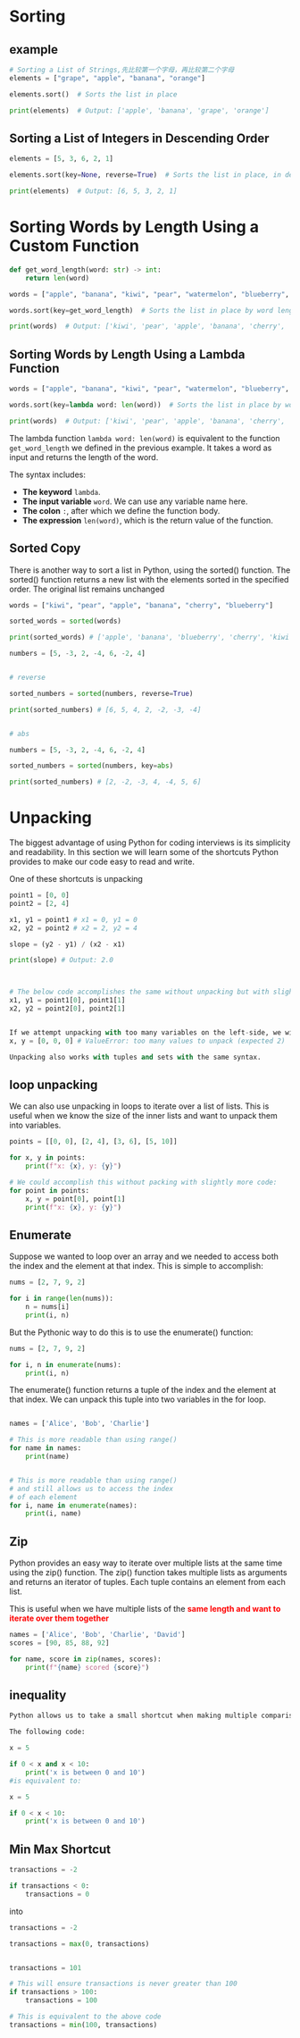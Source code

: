# Sorting 
## example
```python
# Sorting a List of Strings,先比较第一个字母，再比较第二个字母
elements = ["grape", "apple", "banana", "orange"]

elements.sort()  # Sorts the list in place

print(elements)  # Output: ['apple', 'banana', 'grape', 'orange']
```
## Sorting a List of Integers in Descending Order
``` py
elements = [5, 3, 6, 2, 1]

elements.sort(key=None, reverse=True)  # Sorts the list in place, in descending order

print(elements)  # Output: [6, 5, 3, 2, 1]
```

# Sorting Words by Length Using a Custom Function
``` py
def get_word_length(word: str) -> int:
    return len(word)

words = ["apple", "banana", "kiwi", "pear", "watermelon", "blueberry", "cherry"]

words.sort(key=get_word_length)  # Sorts the list in place by word length

print(words)  # Output: ['kiwi', 'pear', 'apple', 'banana', 'cherry', 'blueberry', 'watermelon']
```
## Sorting Words by Length Using a Lambda Function
``` py
words = ["apple", "banana", "kiwi", "pear", "watermelon", "blueberry", "cherry"]

words.sort(key=lambda word: len(word))  # Sorts the list in place by word length

print(words)  # Output: ['kiwi', 'pear', 'apple', 'banana', 'cherry', 'blueberry', 'watermelon']
```
The lambda function `lambda word: len(word)` is equivalent to the function `get_word_length` we defined in the previous example. It takes a word as input and returns the length of the word.

The syntax includes:

- **The keyword** `lambda`.
- **The input variable** `word`. We can use any variable name here.
- **The colon** `:`, after which we define the function body.
- **The expression** `len(word)`, which is the return value of the function.


## Sorted Copy

There is another way to sort a list in Python, using the sorted() function. The sorted() function returns a new list with the elements sorted in the specified order. The original list remains unchanged

``` py
words = ["kiwi", "pear", "apple", "banana", "cherry", "blueberry"]

sorted_words = sorted(words)

print(sorted_words) # ['apple', 'banana', 'blueberry', 'cherry', 'kiwi', 'pear']

numbers = [5, -3, 2, -4, 6, -2, 4]


# reverse

sorted_numbers = sorted(numbers, reverse=True)

print(sorted_numbers) # [6, 5, 4, 2, -2, -3, -4]


# abs

numbers = [5, -3, 2, -4, 6, -2, 4]

sorted_numbers = sorted(numbers, key=abs)

print(sorted_numbers) # [2, -2, -3, 4, -4, 5, 6]


```


# Unpacking
The biggest advantage of using Python for coding interviews is its simplicity and readability. In this section we will learn some of the shortcuts Python provides to make our code easy to read and write.

One of these shortcuts is unpacking
``` py
point1 = [0, 0]
point2 = [2, 4]

x1, y1 = point1 # x1 = 0, y1 = 0
x2, y2 = point2 # x2 = 2, y2 = 4

slope = (y2 - y1) / (x2 - x1)

print(slope) # Output: 2.0



# The below code accomplishes the same without unpacking but with slightly more code:
x1, y1 = point1[0], point1[1]
x2, y2 = point2[0], point2[1]


If we attempt unpacking with too many variables on the left-side, we will get a ValueError.
x, y = [0, 0, 0] # ValueError: too many values to unpack (expected 2)

Unpacking also works with tuples and sets with the same syntax.
```


## loop unpacking
We can also use unpacking in loops to iterate over a list of lists. This is useful when we know the size of the inner lists and want to unpack them into variables.
```py
points = [[0, 0], [2, 4], [3, 6], [5, 10]]

for x, y in points:
    print(f"x: {x}, y: {y}")

# We could accomplish this without packing with slightly more code:
for point in points:
    x, y = point[0], point[1]
    print(f"x: {x}, y: {y}")

```


## Enumerate
Suppose we wanted to loop over an array and we needed to access both the index and the element at that index. This is simple to accomplish:
```py
nums = [2, 7, 9, 2]

for i in range(len(nums)):
    n = nums[i]
    print(i, n)
```

But the Pythonic way to do this is to use the enumerate() function:
``` py
nums = [2, 7, 9, 2]

for i, n in enumerate(nums):
    print(i, n)
```

The enumerate() function returns a tuple of the index and the element at that index. We can unpack this tuple into two variables in the for loop.

``` py

names = ['Alice', 'Bob', 'Charlie']

# This is more readable than using range()
for name in names:
    print(name)


# This is more readable than using range() 
# and still allows us to access the index 
# of each element
for i, name in enumerate(names):
    print(i, name)
``` 

## Zip
Python provides an easy way to iterate over multiple lists at the same time using the zip() function. The zip() function takes multiple lists as arguments and returns an iterator of tuples. Each tuple contains an element from each list.

This is useful when we have multiple lists of the **<span style="color:red">same length and want to iterate over them together
</span>**


```py
names = ['Alice', 'Bob', 'Charlie', 'David']
scores = [90, 85, 88, 92]

for name, score in zip(names, scores):
    print(f"{name} scored {score}")
```

## inequality
``` py
Python allows us to take a small shortcut when making multiple comparisons.

The following code:

x = 5

if 0 < x and x < 10:
    print('x is between 0 and 10')
#is equivalent to:

x = 5

if 0 < x < 10:
    print('x is between 0 and 10')
```


## Min Max Shortcut

```py
transactions = -2

if transactions < 0:
    transactions = 0
```
into
``` py
transactions = -2

transactions = max(0, transactions)

```

``` py

transactions = 101

# This will ensure transactions is never greater than 100
if transactions > 100:
    transactions = 100

# This is equivalent to the above code
transactions = min(100, transactions)

```


